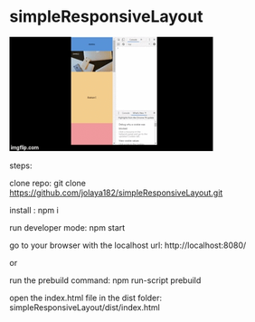 # simpleResponsiveLayout

<img src="src/pictures/mobileFirstResponsiveDesign.gif" title="mobileFirstResponsiveDesign"/>


steps:

clone repo: git clone https://github.com/jolaya182/simpleResponsiveLayout.git

install : npm i

run developer mode: npm start

go to your browser with the localhost url: http://localhost:8080/

or

run the prebuild command: npm run-script prebuild

open the index.html file in the dist folder: simpleResponsiveLayout/dist/index.html